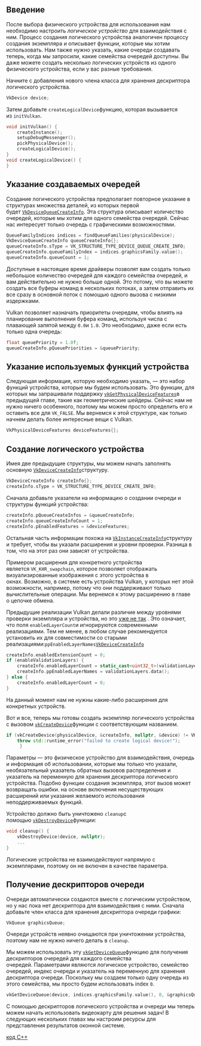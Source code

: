 ## Введение

После выбора физического устройства для использования нам необходимо настроить _логическое устройство_ для взаимодействия с ним. Процесс создания логического устройства аналогичен процессу создания экземпляра и описывает функции, которые мы хотим использовать. Нам также нужно указать, какие очереди создавать теперь, когда мы запросили, какие семейства очередей доступны. Вы даже можете создать несколько логических устройств из одного физического устройства, если у вас разные требования.

Начните с добавления нового члена класса для хранения дескриптора логического устройства.
```cpp
VkDevice device;
```
Затем добавьте `createLogicalDevice`функцию, которая вызывается из `initVulkan`.
```cpp
void initVulkan() {
    createInstance();
    setupDebugMessenger();
    pickPhysicalDevice();
    createLogicalDevice();
}
void createLogicalDevice() {
}
```
## Указание создаваемых очередей
Создание логического устройства предполагает повторное указание в структурах множества деталей, из которых первой будет [`VkDeviceQueueCreateInfo`](https://www.khronos.org/registry/vulkan/specs/1.0/man/html/VkDeviceQueueCreateInfo.html). Эта структура описывает количество очередей, которые мы хотим для одного семейства очередей. Сейчас нас интересует только очередь с графическими возможностями.
```cpp
QueueFamilyIndices indices = findQueueFamilies(physicalDevice);
VkDeviceQueueCreateInfo queueCreateInfo{};
queueCreateInfo.sType = VK_STRUCTURE_TYPE_DEVICE_QUEUE_CREATE_INFO;
queueCreateInfo.queueFamilyIndex = indices.graphicsFamily.value();
queueCreateInfo.queueCount = 1;
```
Доступные в настоящее время драйверы позволят вам создать только небольшое количество очередей для каждого семейства очередей, и вам действительно не нужно больше одной. Это потому, что вы можете создать все буферы команд в нескольких потоках, а затем отправить их все сразу в основной поток с помощью одного вызова с низкими издержками.

Vulkan позволяет назначать приоритеты очередям, чтобы влиять на планирование выполнения буфера команд, используя числа с плавающей запятой между `0.0`и `1.0`. Это необходимо, даже если есть только одна очередь:
```cpp
float queuePriority = 1.0f; 
queueCreateInfo.pQueuePriorities = &queuePriority;
```
## Указание используемых функций устройства

Следующая информация, которую необходимо указать, — это набор функций устройства, которые мы будем использовать. Это функции, для которых мы запрашивали поддержку [`vkGetPhysicalDeviceFeatures`](https://www.khronos.org/registry/vulkan/specs/1.0/man/html/vkGetPhysicalDeviceFeatures.html)в предыдущей главе, такие как геометрические шейдеры. Сейчас нам не нужно ничего особенного, поэтому мы можем просто определить его и оставить все для `VK_FALSE`. Мы вернемся к этой структуре, как только начнем делать более интересные вещи с Vulkan.
```cpp
VkPhysicalDeviceFeatures deviceFeatures{};
```
## Создание логического устройства

Имея две предыдущие структуры, мы можем начать заполнять основную [`VkDeviceCreateInfo`](https://www.khronos.org/registry/vulkan/specs/1.0/man/html/VkDeviceCreateInfo.html)структуру.
```cpp
VkDeviceCreateInfo createInfo{}; 
createInfo.sType = VK_STRUCTURE_TYPE_DEVICE_CREATE_INFO;
```
Сначала добавьте указатели на информацию о создании очереди и структуры функций устройства:
```cpp
createInfo.pQueueCreateInfos = &queueCreateInfo;
createInfo.queueCreateInfoCount = 1;
createInfo.pEnabledFeatures = &deviceFeatures;
```
Остальная часть информации похожа на [`VkInstanceCreateInfo`](https://www.khronos.org/registry/vulkan/specs/1.0/man/html/VkInstanceCreateInfo.html)структуру и требует, чтобы вы указали расширения и уровни проверки. Разница в том, что на этот раз они зависят от устройства.

Примером расширения для конкретного устройства является `VK_KHR_swapchain`, которое позволяет отображать визуализированные изображения с этого устройства в окнах. Возможно, в системе есть устройства Vulkan, у которых нет этой возможности, например, потому что они поддерживают только вычислительные операции. Мы вернемся к этому расширению в главе о цепочке обмена.

Предыдущие реализации Vulkan делали различие между уровнями проверки экземпляра и устройства, но это [уже не так](https://www.khronos.org/registry/vulkan/specs/1.3-extensions/html/chap40.html#extendingvulkan-layers-devicelayerdeprecation) . Это означает, что поля `enabledLayerCount`и игнорируются современными реализациями. Тем не менее, в любом случае рекомендуется установить их для совместимости со старыми реализациями:`ppEnabledLayerNames`[`VkDeviceCreateInfo`](https://www.khronos.org/registry/vulkan/specs/1.0/man/html/VkDeviceCreateInfo.html)
```cpp
createInfo.enabledExtensionCount = 0;
if (enableValidationLayers) {
    createInfo.enabledLayerCount = static_cast<uint32_t>(validationLayers.size());
    createInfo.ppEnabledLayerNames = validationLayers.data();
} else {
    createInfo.enabledLayerCount = 0;
}
```
На данный момент нам не нужны какие-либо расширения для конкретных устройств.

Вот и все, теперь мы готовы создать экземпляр логического устройства с вызовом [`vkCreateDevice`](https://www.khronos.org/registry/vulkan/specs/1.0/man/html/vkCreateDevice.html)функции с соответствующим названием.
```cpp
if (vkCreateDevice(physicalDevice, &createInfo, nullptr, &device) != VK_SUCCESS) { 
	throw std::runtime_error("failed to create logical device!");
	 }
```
Параметры — это физическое устройство для взаимодействия, очередь и информация об использовании, которые мы только что указали, необязательный указатель обратных вызовов распределения и указатель на переменную для хранения дескриптора логического устройства. Подобно функции создания экземпляра, этот вызов может возвращать ошибки. на основе включения несуществующих расширений или указания желаемого использования неподдерживаемых функций.

Устройство должно быть уничтожено `cleanup`с помощью [`vkDestroyDevice`](https://www.khronos.org/registry/vulkan/specs/1.0/man/html/vkDestroyDevice.html)функции:
```cpp
void cleanup() {
	vkDestroyDevice(device, nullptr);
	... 
}
```
Логические устройства не взаимодействуют напрямую с экземплярами, поэтому он не включен в качестве параметра.
## Получение дескрипторов очереди

Очереди автоматически создаются вместе с логическим устройством, но у нас пока нет дескриптора для взаимодействия с ними. Сначала добавьте член класса для хранения дескриптора очереди графики:
```cpp
VkQueue graphicsQueue;
```
Очереди устройств неявно очищаются при уничтожении устройства, поэтому нам не нужно ничего делать в `cleanup`.

Мы можем использовать эту [`vkGetDeviceQueue`](https://www.khronos.org/registry/vulkan/specs/1.0/man/html/vkGetDeviceQueue.html)функцию для получения дескрипторов очередей для каждого семейства очередей. Параметрами являются логическое устройство, семейство очередей, индекс очереди и указатель на переменную для хранения дескриптора очереди. Поскольку мы создаем только одну очередь из этого семейства, мы просто будем использовать index `0`.
```cpp
vkGetDeviceQueue(device, indices.graphicsFamily.value(), 0, &graphicsQueue);
```
С помощью дескрипторов логического устройства и очереди мы теперь можем начать использовать видеокарту для решения задач! В следующих нескольких главах мы настроим ресурсы для представления результатов оконной системе.

[код С++](https://vulkan-tutorial.com/code/04_logical_device.cpp)